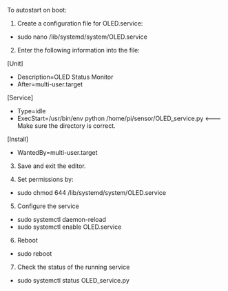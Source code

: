 
To autostart on boot:

1. Create a configuration file for OLED.service:
- sudo nano /lib/systemd/system/OLED.service

2. Enter the following information into the file:

[Unit]
- Description=OLED Status Monitor
- After=multi-user.target

[Service]
- Type=idle
- ExecStart=/usr/bin/env python /home/pi/sensor/OLED_service.py <--- Make sure the directory is correct.

[Install]
- WantedBy=multi-user.target

3. Save and exit the editor.

4. Set permissions by:
- sudo chmod 644 /lib/systemd/system/OLED.service

5. Configure the service
- sudo systemctl daemon-reload
- sudo systemctl enable OLED.service

6. Reboot
- sudo reboot

7. Check the status of the running service
- sudo systemctl status OLED_service.py

